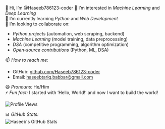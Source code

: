 👋 Hi, I’m @Haseeb786123-coder 
👀 I’m interested in *Machine Learning* and *Deep Learning*  
🌱 I’m currently learning *Python* and *Web Development*  
💞 I’m looking to collaborate on:  
   - *Python projects* (automation, web scraping, backend)  
   - *Machine Learning* (model training, data preprocessing)  
   - *DSA* (competitive programming, algorithm optimization)  
   - *Open-source contributions* (Python, ML, DSA)  

📫 *How to reach me:*  
   - GitHub: [github.com/Haseeb786123-coder](https://github.com/Haseeb786123-coder)  
   - Email: haseebtariq.babbar@gmail.com  

😄 *Pronouns:* He/Him  
⚡ *Fun fact:* I started with ‘Hello, World!’ and now I want to build the world! 

![Profile Views](https://komarev.com/ghpvc/?username=Haseeb786123-coder&color=blue)

📊 *GitHub Stats:*  
![Haseeb's GitHub Stats](https://github-readme-stats.vercel.app/api?username=Haseeb786123-coder&show_icons=true&theme=radical)

<!---
Haseeb786123-coder/Haseeb786123-coder is a ✨ special ✨ repository because its `README.md` (this file) appears on your GitHub profile.
You can click the Preview link to take a look at your changes.
--->
